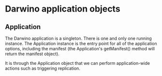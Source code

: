 # Darwino application objects

## Application
The Darwino application is a singleton. There is one and only one running instance. The Application instance is the entry point for all of the application options, including the manifest (the Application's getManifest() method will return the manifest object).

It is through the Application object that we can perform application-wide actions such as triggering replication.
